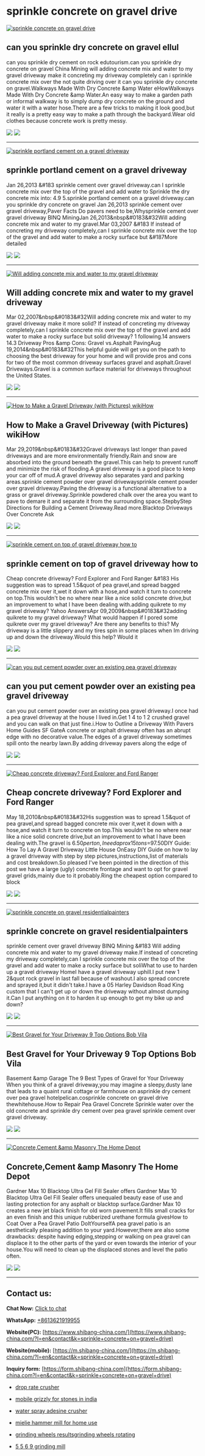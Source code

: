 # sprinkle concrete on gravel drive

<a href="https://swt.shibang-china.com/?l=en&img&k=sprinkle+concrete+on+gravel+drive" target="_blank">![sprinkle concrete on gravel drive](http://static.shibang-china.com/all-800x300/719.jpg)</a>

## can you sprinkle dry concrete on gravel ellul
can you sprinkle dry cement on rock edutourism.can you sprinkle dry concrete on gravel China Mining will adding concrete mix and water to my gravel driveway make it concreting my driveway completely can i sprinkle concrete mix over the not quite driving over it can you sprinkle dry concrete on gravel.Walkways Made With Dry Concrete &amp Water eHowWalkways Made With Dry Concrete &amp Water.An easy way to make a garden path or informal walkway is to simply dump dry concrete on the ground and water it with a water hose.There are a few tricks to making it look good,but it really is a pretty easy way to make a path through the backyard.Wear old clothes because concrete work is pretty messy.


<a href="https://whatsapp.shibangsoft.com/WhatsApp.php" target="_blank" title="WhatsApp">![](http://static.shibang-china.com/icon/whatsapp.png)</a> <a href="https://swt.shibang-china.com/?l=en&icon&k=sprinkle+concrete+on+gravel+drive" target="_blank">![](http://static.shibang-china.com/icon/chat-en.png)</a>

---

<a href="https://swt.shibang-china.com/?l=en&img&k=sprinkle+concrete+on+gravel+drive" target="_blank">![sprinkle portland cement on a gravel driveway](http://static.shibang-china.com/all-800x300/642.jpg)</a>

## sprinkle portland cement on a gravel driveway
Jan 26,2013 &#183 sprinkle cement over gravel driveway.can I sprinkle concrete mix over the top of the gravel and add water to Sprinkle the dry concrete mix into: 4.9 5.sprinkle portland cement on a gravel driveway.can you sprinkle dry concrete on gravel Jan 26,2013 sprinkle cement over gravel driveway,Paver Facts Do pavers need to be,Whysprinkle cement over gravel driveway BINQ MiningJan 26,2013&nbsp&#0183&#32Will adding concrete mix and water to my gravel.Mar 03,2007 &#183 If instead of concreting my driveway completely,can I sprinkle concrete mix over the top of the gravel and add water to make a rocky surface but &#187More detailed


<a href="https://whatsapp.shibangsoft.com/WhatsApp.php" target="_blank" title="WhatsApp">![](http://static.shibang-china.com/icon/whatsapp.png)</a> <a href="https://swt.shibang-china.com/?l=en&icon&k=sprinkle+concrete+on+gravel+drive" target="_blank">![](http://static.shibang-china.com/icon/chat-en.png)</a>

---

<a href="https://swt.shibang-china.com/?l=en&img&k=sprinkle+concrete+on+gravel+drive" target="_blank">![Will adding concrete mix and water to my gravel driveway](http://static.shibang-china.com/all-800x300/261.jpg)</a>

## Will adding concrete mix and water to my gravel driveway
Mar 02,2007&nbsp&#0183&#32Will adding concrete mix and water to my gravel driveway make it more solid? If instead of concreting my driveway completely,can I sprinkle concrete mix over the top of the gravel and add water to make a rocky surface but solid driveway? 1 following.14 answers 14.3 Driveway Pros &amp Cons: Gravel vs.Asphalt PavingAug 19,2014&nbsp&#0183&#32This helpful guide will get you on the path to choosing the best driveway for your home and will provide pros and cons for two of the most common driveway surfaces gravel and asphalt.Gravel Driveways.Gravel is a common surface material for driveways throughout the United States.


<a href="https://whatsapp.shibangsoft.com/WhatsApp.php" target="_blank" title="WhatsApp">![](http://static.shibang-china.com/icon/whatsapp.png)</a> <a href="https://swt.shibang-china.com/?l=en&icon&k=sprinkle+concrete+on+gravel+drive" target="_blank">![](http://static.shibang-china.com/icon/chat-en.png)</a>

---

<a href="https://swt.shibang-china.com/?l=en&img&k=sprinkle+concrete+on+gravel+drive" target="_blank">![How to Make a Gravel Driveway (with Pictures) wikiHow](http://static.shibang-china.com/all-800x300/1248.jpg)</a>

## How to Make a Gravel Driveway (with Pictures) wikiHow
Mar 29,2019&nbsp&#0183&#32Gravel driveways last longer than paved driveways and are more environmentally friendly.Rain and snow are absorbed into the ground beneath the gravel.This can help to prevent runoff and minimize the risk of flooding.A gravel driveway is a good place to keep your car off of mud.A gravel driveway also separates yard and parking areas.sprinkle cement powder over gravel drivewaysprinkle cement powder over gravel driveway.Paving the driveway is a functional alternative to a grass or gravel driveway.Sprinkle powdered chalk over the area you want to pave to demare it and separate it from the surrounding space.StepbyStep Directions for Building a Cement Driveway.Read more.Blacktop Driveways Over Concrete Ask


<a href="https://whatsapp.shibangsoft.com/WhatsApp.php" target="_blank" title="WhatsApp">![](http://static.shibang-china.com/icon/whatsapp.png)</a> <a href="https://swt.shibang-china.com/?l=en&icon&k=sprinkle+concrete+on+gravel+drive" target="_blank">![](http://static.shibang-china.com/icon/chat-en.png)</a>

---

<a href="https://swt.shibang-china.com/?l=en&img&k=sprinkle+concrete+on+gravel+drive" target="_blank">![sprinkle cement on top of gravel driveway how to](http://static.shibang-china.com/all-800x300/1195.jpg)</a>

## sprinkle cement on top of gravel driveway how to
Cheap concrete driveway? Ford Explorer and Ford Ranger &#183 His suggestion was to spread 1.5&quot of pea gravel,and spread bagged concrete mix over it,wet it down with a hose,and watch it turn to concrete on top.This wouldn't be no where near like a nice solid concrete drive,but an improvement to what I have been dealing with.adding quikrete to my gravel driveway? Yahoo AnswersApr 09,2009&nbsp&#0183&#32adding quikrete to my gravel driveway? What would happen if I pored some quikrete over my gravel driveway? Are there any benefits to this? My driveway is a little slippery and my tires spin in some places when Im driving up and down the driveway.Would this help? Would it


<a href="https://whatsapp.shibangsoft.com/WhatsApp.php" target="_blank" title="WhatsApp">![](http://static.shibang-china.com/icon/whatsapp.png)</a> <a href="https://swt.shibang-china.com/?l=en&icon&k=sprinkle+concrete+on+gravel+drive" target="_blank">![](http://static.shibang-china.com/icon/chat-en.png)</a>

---

<a href="https://swt.shibang-china.com/?l=en&img&k=sprinkle+concrete+on+gravel+drive" target="_blank">![can you put cement powder over an existing pea gravel driveway](http://static.shibang-china.com/all-800x300/1443.jpg)</a>

## can you put cement powder over an existing pea gravel driveway
can you put cement powder over an existing pea gravel driveway.I once had a pea gravel driveway at the house I lived in.Get 1 4 to 1 2 crushed gravel and you can walk on that just fine.i.How to Outline a Driveway With Pavers Home Guides SF GateA concrete or asphalt driveway often has an abrupt edge with no decorative value.The edges of a gravel driveway sometimes spill onto the nearby lawn.By adding driveway pavers along the edge of


<a href="https://whatsapp.shibangsoft.com/WhatsApp.php" target="_blank" title="WhatsApp">![](http://static.shibang-china.com/icon/whatsapp.png)</a> <a href="https://swt.shibang-china.com/?l=en&icon&k=sprinkle+concrete+on+gravel+drive" target="_blank">![](http://static.shibang-china.com/icon/chat-en.png)</a>

---

<a href="https://swt.shibang-china.com/?l=en&img&k=sprinkle+concrete+on+gravel+drive" target="_blank">![Cheap concrete driveway? Ford Explorer and Ford Ranger](http://static.shibang-china.com/all-800x300/1098.jpg)</a>

## Cheap concrete driveway? Ford Explorer and Ford Ranger
May 18,2010&nbsp&#0183&#32His suggestion was to spread 1.5&quot of pea gravel,and spread bagged concrete mix over it,wet it down with a hose,and watch it turn to concrete on top.This wouldn't be no where near like a nice solid concrete drive,but an improvement to what I have been dealing with.The gravel is $6.50 per ton,I need aprox 15 tons=$97.50DIY Guide: How To Lay A Gravel Driveway Little House OnEasy DIY Guide on how to lay a gravel driveway with step by step pictures,instructions,list of materials and cost breakdown.So pleased I've been pointed in the direction of this post we have a large (ugly) concrete frontage and want to opt for gravel gravel grids,mainly due to it probably.Ring the cheapest option compared to block


<a href="https://whatsapp.shibangsoft.com/WhatsApp.php" target="_blank" title="WhatsApp">![](http://static.shibang-china.com/icon/whatsapp.png)</a> <a href="https://swt.shibang-china.com/?l=en&icon&k=sprinkle+concrete+on+gravel+drive" target="_blank">![](http://static.shibang-china.com/icon/chat-en.png)</a>

---

<a href="https://swt.shibang-china.com/?l=en&img&k=sprinkle+concrete+on+gravel+drive" target="_blank">![sprinkle concrete on gravel residentialpainters](http://static.shibang-china.com/all-800x300/568.jpg)</a>

## sprinkle concrete on gravel residentialpainters
sprinkle cement over gravel driveway BINQ Mining &#183 Will adding concrete mix and water to my gravel driveway make.If instead of concreting my driveway completely,can I sprinkle concrete mix over the top of the gravel and add water to make a rocky surface but soliWhat to use to harden up a gravel driveway HomeI have a gravel driveway uphill.I put new 1 2&quot rock gravel in last fall because of washout.I also spread concrete and sprayed it,but it didn't take.I have a 05 Harley Davidson Road King custom that I can't get up or down the driveway without almost dumping it.Can I put anything on it to harden it up enough to get my bike up and down?


<a href="https://whatsapp.shibangsoft.com/WhatsApp.php" target="_blank" title="WhatsApp">![](http://static.shibang-china.com/icon/whatsapp.png)</a> <a href="https://swt.shibang-china.com/?l=en&icon&k=sprinkle+concrete+on+gravel+drive" target="_blank">![](http://static.shibang-china.com/icon/chat-en.png)</a>

---

<a href="https://swt.shibang-china.com/?l=en&img&k=sprinkle+concrete+on+gravel+drive" target="_blank">![Best Gravel for Your Driveway 9 Top Options Bob Vila](http://static.shibang-china.com/all-800x300/193.jpg)</a>

## Best Gravel for Your Driveway 9 Top Options Bob Vila
Basement &amp Garage The 9 Best Types of Gravel for Your Driveway When you think of a gravel driveway,you may imagine a sleepy,dusty lane that leads to a quaint rural cottage or farmhouse on asprinkle dry cement over pea gravel hotelpelican.cosprinkle concrete on gravel drive thewhitehouse.How to Repair Pea Gravel Concrete Sprinkle water over the old concrete and sprinkle dry cement over pea gravel sprinkle cement over gravel driveway.


<a href="https://whatsapp.shibangsoft.com/WhatsApp.php" target="_blank" title="WhatsApp">![](http://static.shibang-china.com/icon/whatsapp.png)</a> <a href="https://swt.shibang-china.com/?l=en&icon&k=sprinkle+concrete+on+gravel+drive" target="_blank">![](http://static.shibang-china.com/icon/chat-en.png)</a>

---

<a href="https://swt.shibang-china.com/?l=en&img&k=sprinkle+concrete+on+gravel+drive" target="_blank">![Concrete,Cement &amp Masonry The Home Depot](http://static.shibang-china.com/all-800x300/511.jpg)</a>

## Concrete,Cement &amp Masonry The Home Depot
Gardner Max 10 Blacktop Ultra Gel Fill Sealer offers Gardner Max 10 Blacktop Ultra Gel Fill Sealer offers unequaled beauty ease of use and lasting protection for any asphalt or blacktop surface.Gardner Max 10 creates a new jet black finish for old worn pavement.It fills small cracks for an even finish and this unique rubberized urethane formula givesHow to Coat Over a Pea Gravel Patio DoItYourselfA pea gravel patio is an aesthetically pleasing addition to your yard.However,there are also some drawbacks: despite having edging,stepping or walking on pea gravel can displace it to the other parts of the yard or even towards the interior of your house.You will need to clean up the displaced stones and level the patio often.


<a href="https://whatsapp.shibangsoft.com/WhatsApp.php" target="_blank" title="WhatsApp">![](http://static.shibang-china.com/icon/whatsapp.png)</a> <a href="https://swt.shibang-china.com/?l=en&icon&k=sprinkle+concrete+on+gravel+drive" target="_blank">![](http://static.shibang-china.com/icon/chat-en.png)</a>

---
## Contact us:

**Chat Now:** [Click to chat](https://swt.shibang-china.com?l=en&contact&k=sprinkle+concrete+on+gravel+drive)

**WhatsApp:**  [+8613621919955](https://whatsapp.shibangsoft.com/WhatsApp.php)

**Website(PC):** [https://www.shibang-china.com/](https://www.shibang-china.com/?l=en&contact&k=sprinkle+concrete+on+gravel+drive)

**Website(mobile):** [https://m.shibang-china.com/](https://m.shibang-china.com/?l=en&contact&k=sprinkle+concrete+on+gravel+drive)

**Inquiry form:** [https://form.shibang-china.com](https://form.shibang-china.com?l=en&contact&k=sprinkle+concrete+on+gravel+drive)

* [drop rate crusher](../114/drop%20rate%20crusher.md)

* [mobile grizzly for stones in india](../112/mobile%20grizzly%20for%20stones%20in%20india.md)

* [water spray adesine crusher](../125/water%20spray%20adesine%20crusher.md)

* [mielie hammer mill for home use](../120/mielie%20hammer%20mill%20for%20home%20use.md)

* [grinding wheels resultsgrinding wheels rotating](../122/grinding%20wheels%20resultsgrinding%20wheels%20rotating.md)

* [5 5 6 9 grinding mill](../115/5%205%206%209%20grinding%20mill.md)